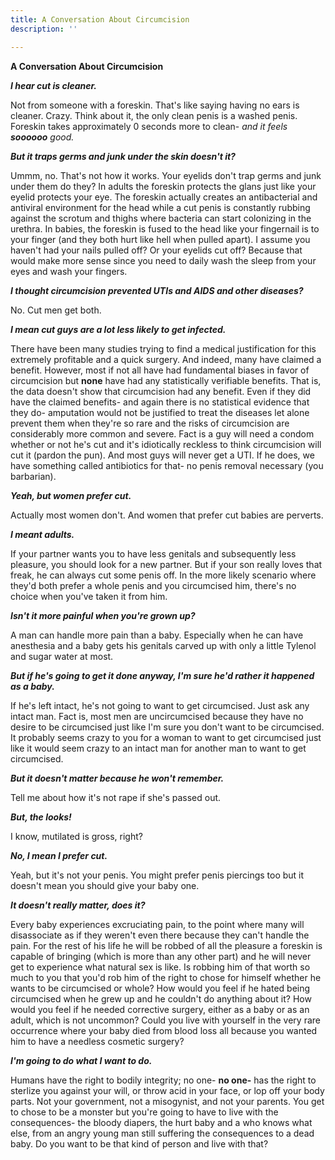 ```yaml
---
title: A Conversation About Circumcision
description: ''

---
```

**A Conversation About Circumcision**

**_I hear cut is cleaner._**

Not from someone with a foreskin. That's like saying having no ears is cleaner. Crazy. Think about it, the only clean penis is a washed penis. Foreskin takes approximately 0 seconds more to clean- _and it feels **soooooo** good._

**_But it traps germs and junk under the skin doesn't it?_**

Ummm, no. That's not how it works. Your eyelids don't trap germs and junk under them do they? In adults the foreskin protects the glans just like your eyelid protects your eye. The foreskin actually creates an antibacterial and antiviral environment for the head while a cut penis is constantly rubbing against the scrotum and thighs where bacteria can start colonizing in the urethra. In babies, the foreskin is fused to the head like your fingernail is to your finger (and they both hurt like hell when pulled apart). I assume you haven't had your nails pulled off? Or your eyelids cut off? Because that would make more sense since you need to daily wash the sleep from your eyes and wash your fingers.

**_I thought circumcision prevented UTIs and AIDS and other diseases?_**

No. Cut men get both.

**_I mean cut guys are a lot less likely to get infected._**

There have been many studies trying to find a medical justification for this extremely profitable and a quick surgery. And indeed, many have claimed a benefit. However, most if not all have had fundamental biases in favor of circumcision but **none** have had any statistically verifiable benefits. That is, the data doesn't show that circumcision had any benefit. Even if they did have the claimed benefits- and again there is no statistical evidence that they do- amputation would not be justified to treat the diseases let alone prevent them when they're so rare and the risks of circumcision are considerably more common and severe. Fact is a guy will need a condom whether or not he's cut and it's idiotically reckless to think circumcision will cut it (pardon the pun). And most guys will never get a UTI. If he does, we have something called antibiotics for that- no penis removal necessary (you barbarian).

**_Yeah, but women prefer cut._**

Actually most women don't. And women that prefer cut babies are perverts.

**_I meant adults._**

If your partner wants you to have less genitals and subsequently less pleasure, you should look for a new partner. But if your son really loves that freak, he can always cut some penis off. In the more likely scenario where they'd both prefer a whole penis and you circumcised him, there's no choice when you've taken it from him.

**_Isn't it more painful when you're grown up?_**

A man can handle more pain than a baby. Especially when he can have anesthesia and a baby gets his genitals carved up with only a little Tylenol and sugar water at most.

**_But if he's going to get it done anyway, I'm sure he'd rather it happened as a baby._**

If he's left intact, he's not going to want to get circumcised. Just ask any intact man. Fact is, most men are uncircumcised because they have no desire to be circumcised just like I'm sure you don't want to be circumcised. It probably seems crazy to you for a woman to want to get circumcised just like it would seem crazy to an intact man for another man to want to get circumcised.

**_But it doesn't matter because he won't remember._**

Tell me about how it's not rape if she's passed out.

**_But, the looks!_**

I know, mutilated is gross, right?

**_No, I mean I prefer cut._**

Yeah, but it's not your penis. You might prefer penis piercings too but it doesn't mean you should give your baby one.

**_It doesn't really matter, does it?_**

Every baby experiences excruciating pain, to the point where many will disassociate as if they weren't even there because they can't handle the pain. For the rest of his life he will be robbed of all the pleasure a foreskin is capable of bringing (which is more than any other part) and he will never get to experience what natural sex is like. Is robbing him of that worth so much to you that you'd rob him of the right to chose for himself whether he wants to be circumcised or whole? How would you feel if he hated being circumcised when he grew up and he couldn't do anything about it? How would you feel if he needed corrective surgery, either as a baby or as an adult, which is not uncommon? Could you live with yourself in the very rare occurrence where your baby died from blood loss all because you wanted him to have a needless cosmetic surgery?

**_I'm going to do what I want to do._**

Humans have the right to bodily integrity; no one- **no one-** has the right to sterlize you against your will, or throw acid in your face, or lop off your body parts. Not your government, not a misogynist, and not your parents. You get to chose to be a monster but you're going to have to live with the consequences- the bloody diapers, the hurt baby and a who knows what else, from an angry young man still suffering the consequences to a dead baby. Do you want to be that kind of person and live with that?